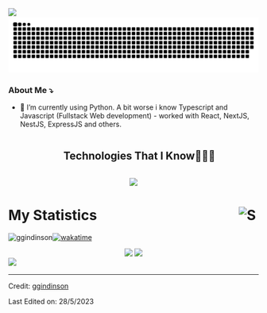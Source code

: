 <!--horizontal divider(gradiant)-->
<img src="https://user-images.githubusercontent.com/73097560/115834477-dbab4500-a447-11eb-908a-139a6edaec5c.gif">

<!--- snake -->
<div align="center">
  <img  src="https://raw.githubusercontent.com/1999AZZAR/1999AZZAR/readme/resources/img/grid-snake.svg"
       alt="snake" /></a>
</div>

### About Me ⤵️

- 🌱 I’m currently using Python. A bit worse i know Typescript and Javascript (Fullstack Web development) - worked with React, NextJS, NestJS, ExpressJS and others.

<!--h1 without bottom border-->
<div id="user-content-toc">
  <ul align="center">
    <summary><h2 style="display: inline-block">Technologies That I Know👨🏻‍💻</h2></summary>
  </ul>
</div>
<!--tech stack icons-->
<p align="center">
  <a href="https://skillicons.dev">
    <img src="https://skillicons.dev/icons?i=git,bootstrap,css,docker,express,figma,github,js,linux,mongodb,mysql,nextjs,nodejs,py,react,redux,tailwind,ts&perline=9" />
  </a>
</p>

<h1>My Statistics <img title="View my programming statistics below!" align="right" alt="Statistics Icon" src="https://www.freeiconspng.com/uploads/chart-pie-statistics-icon--9.png" height="40" width="40"></h1>

<img align="left" src="https://komarev.com/ghpvc/?username=ggindinson&label=Profile%20views&color=0e75b6&style=flat" alt="ggindinson" title="That's a lot of views!"/> <a href="#" title="I love and welcome contributions!">
[![wakatime](https://wakatime.com/badge/user/ee494637-22d8-4967-bed5-a5142a4afd90.svg)](https://wakatime.com/@ee494637-22d8-4967-bed5-a5142a4afd90)
<br>

<div align="middle">
  <img height="165" src="https://github-readme-stats.vercel.app/api?username=ggindinson&count_private=true&include_all_commits=true" />
  <img src="https://github-readme-stats.vercel.app/api/top-langs/?username=ggindinson&layout=compact"/>
</div>


<!--horizontal divider(gradiant)-->
<img src="https://user-images.githubusercontent.com/73097560/115834477-dbab4500-a447-11eb-908a-139a6edaec5c.gif">

----------------------------------------------------------------------
Credit: [ggindinson](https://github.com/ggindinson)

Last Edited on: 28/5/2023

